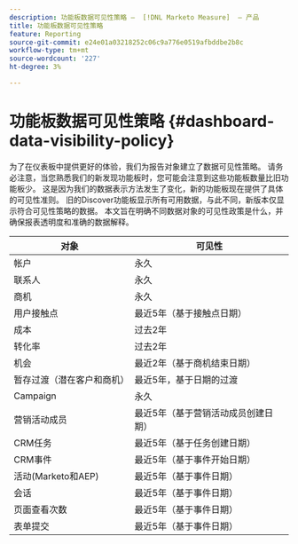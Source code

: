 ```yaml
---
description: 功能板数据可见性策略 —  [!DNL Marketo Measure]  — 产品
title: 功能板数据可见性策略
feature: Reporting
source-git-commit: e24e01a03218252c06c9a776e0519afbddbe2b8c
workflow-type: tm+mt
source-wordcount: '227'
ht-degree: 3%

---
```


# 功能板数据可见性策略 {#dashboard-data-visibility-policy}

为了在仪表板中提供更好的体验，我们为报告对象建立了数据可见性策略。 请务必注意，当您熟悉我们的新发现功能板时，您可能会注意到这些功能板数量比旧功能板少。 这是因为我们的数据表示方法发生了变化，新的功能板现在提供了具体的可见性准则。 旧的Discover功能板显示所有可用数据，与此不同，新版本仅显示符合可见性策略的数据。 本文旨在明确不同数据对象的可见性政策是什么，并确保报表透明度和准确的数据解释。

<table>
<thead>
  <tr>
    <th>对象</th>
    <th>可见性</th>
  </tr>
</thead>
<tbody>
  <tr>
    <td>帐户</td>
    <td>永久</td>
  </tr>
  <tr>
    <td>联系人</td>
    <td>永久</td>
  </tr>
  <tr>
    <td>商机</td>
    <td>永久</td>
  </tr>
  <tr>
    <td>用户接触点</td>
    <td>最近5年（基于接触点日期）</td>
  </tr>
  <tr>
    <td>成本</td>
    <td>过去2年</td>
  </tr>
  <tr>
    <td>转化率</td>
    <td>过去2年</td>
  </tr>
  <tr>
    <td>机会</td>
    <td>最近2年（基于商机结束日期）</td>
  </tr>
  <tr>
    <td>暂存过渡（潜在客户和商机）</td>
    <td>最近5年，基于日期的过渡</td>
  </tr>
  <tr>
    <td>Campaign</td>
    <td>永久 </td>
  </tr>
  <tr>
    <td>营销活动成员</td>
    <td>最近5年（基于营销活动成员创建日期）</td>
  </tr>
  <tr>
    <td>CRM任务</td>
    <td>最近5年（基于任务创建日期）</td>
  </tr>
  <tr>
    <td>CRM事件</td>
    <td>最近5年（基于事件开始日期）</td>
  </tr>
  <tr>
    <td>活动(Marketo和AEP)</td>
    <td>最近5年（基于事件日期）</td>
  </tr>
  <tr>
    <td>会话 </td>
    <td>最近5年（基于事件日期）</td>
  </tr>
  <tr>
    <td>页面查看次数</td>
    <td>最近5年（基于事件日期）</td>
  </tr>
  <tr>
    <td>表单提交</td>
    <td>最近5年（基于事件日期）</td>
  </tr>
</tbody>
</table>
